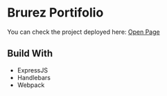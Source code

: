 # Brurez Portifolio

You can check the project deployed here:
[Open Page](https://brurez.herokuapp.com/)

## Build With

* ExpressJS
* Handlebars
* Webpack

